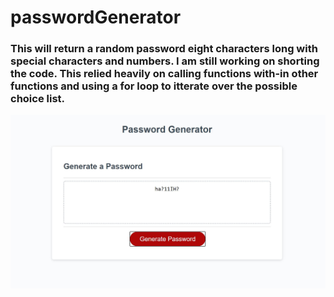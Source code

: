 # passwordGenerator
### This will return a random password eight characters long with special characters and numbers. I am still working on shorting the code. This relied heavily on calling functions with-in other functions and using a for loop to itterate over the possible choice list.
!["passwordGenerator"](https://github.com/ZacharyKathe/passwordGenerator/blob/main/develop/images/cover.JPG)
